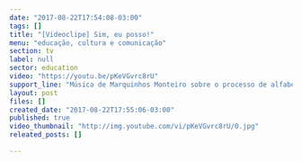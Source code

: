 ```yaml
---
date: "2017-08-22T17:54:08-03:00"
tags: []
title: "[Videoclipe] Sim, eu posso!"
menu: "educação, cultura e comunicação"
section: tv
label: null
sector: education
video: "https://youtu.be/pKeVGvrc8rU"
support_line: "Música de Marquinhos Monteiro sobre o processo de alfabetização no Maranhão. "
layout: post
files: []
created_date: "2017-08-22T17:55:06-03:00"
published: true
video_thumbnail: "http://img.youtube.com/vi/pKeVGvrc8rU/0.jpg"
releated_posts: []

---
```

